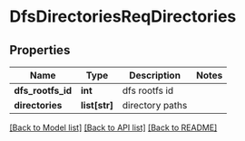 # DfsDirectoriesReqDirectories

## Properties
Name | Type | Description | Notes
------------ | ------------- | ------------- | -------------
**dfs_rootfs_id** | **int** | dfs rootfs id | 
**directories** | **list[str]** | directory paths | 

[[Back to Model list]](../README.md#documentation-for-models) [[Back to API list]](../README.md#documentation-for-api-endpoints) [[Back to README]](../README.md)


